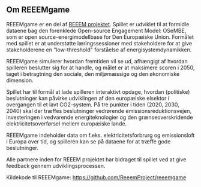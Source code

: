 <a name="about_en"></a>

## Om REEEMgame

REEEMgame er en del af [REEEM projektet](http://www.reeem.org). Spillet er udviklet til at
formidle dataene bag den forenklede Open-source Engagement Model: OSeMBE, som er open source-energimodellbase
for Den Europæiske Union. Formålet med spillet er at understøtte læringssessioner med stakeholdere for at give
stakeholderene en "low-threshold" forståelse af energisystemdynamikken.

REEEMgame simulerer hvordan fremtiden vil se ud, afhængigt af hvordan spilleren beslutter sig for at handle, og målet
er at maksimere scoren i 2050, taget i betragtning den sociale, den miljømæssige og den økonomiske dimension.

Spillet har til formål at lade spilleren interaktivt opdage, hvordan (politiske) beslutninger kan påvirke udviklingen af ​​den europæiske elsektor i overgangen til et lavt CO2-system. På tre punkter i tiden (2020, 2030, 2040) skal der træffes beslutninger vedrørende emissionsreduktionsvejen, investeringen i vedvarende energiteknologier og den grænseoverskridende elektricitetsoverførsel mellem europæiske lande.

REEEMgame indeholder data om f.eks. elektricitetsforbrurg og emissionsloft i Europa over tid, og spilleren kan se på dataene for at træffe gode beslutninger.

Alle partnere inden for REEEM projektet har bidraget til spillet ved at give feedback gennem udviklingsprocessen.

Kildekode til REEEMgame: https://github.com/ReeemProject/reeemgame
